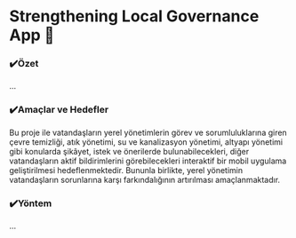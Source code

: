 # Strengthening Local Governance App :iphone:

### :heavy_check_mark:Özet
...

### :heavy_check_mark:Amaçlar ve Hedefler
Bu proje ile vatandaşların yerel yönetimlerin görev ve sorumluluklarına giren çevre temizliği, atık yönetimi, su ve kanalizasyon yönetimi, altyapı yönetimi gibi konularda şikâyet, istek ve önerilerde bulunabilecekleri, diğer vatandaşların aktif bildirimlerini görebilecekleri interaktif bir mobil uygulama geliştirilmesi hedeflenmektedir. Bununla birlikte, yerel yönetimin vatandaşların sorunlarına karşı farkındalığının artırılması amaçlanmaktadır.

### :heavy_check_mark:Yöntem
...



